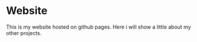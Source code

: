 # Website

This is my website hosted on github pages. Here i will show a little about
my other projects.
